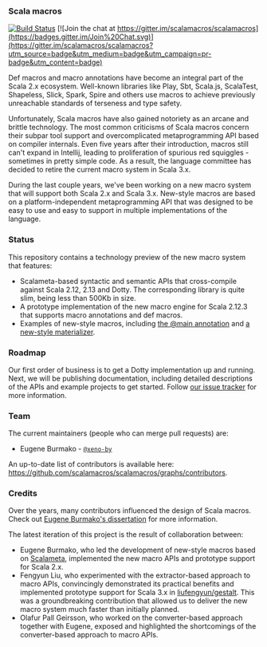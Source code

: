 ### Scala macros
[![Build Status](https://platform-ci.scala-lang.org/api/badges/scalamacros/scalamacros/status.svg)](https://platform-ci.scala-lang.org/scalamacros/scalamacros)
[![Join the chat at https://gitter.im/scalamacros/scalamacros](https://badges.gitter.im/Join%20Chat.svg)](https://gitter.im/scalamacros/scalamacros?utm_source=badge&utm_medium=badge&utm_campaign=pr-badge&utm_content=badge)

Def macros and macro annotations have become an integral part of the Scala 2.x ecosystem. Well-known libraries like Play, Sbt, Scala.js, ScalaTest, Shapeless, Slick, Spark, Spire and others use macros to achieve previously unreachable standards of terseness and type safety.

Unfortunately, Scala macros have also gained notoriety as an arcane and brittle technology. The most common criticisms of Scala macros concern their subpar tool support and overcomplicated metaprogramming API based on compiler internals. Even five years after their introduction, macros still can't expand in Intellij, leading to proliferation of spurious red squiggles - sometimes in pretty simple code. As a result, the language committee has decided to retire the current macro system in Scala 3.x.

During the last couple years, we've been working on a new macro system that will support both Scala 2.x and Scala 3.x. New-style macros are based on a platform-independent metaprogramming API that was designed  to be easy to use and easy to support in multiple implementations of the language.

### Status

This repository contains a technology preview of the new macro system that features:
  * Scalameta-based syntactic and semantic APIs that cross-compile against Scala 2.12, 2.13 and Dotty. The corresponding library is quite slim, being less than 500Kb in size.
  * A prototype implementation of the new macro engine for Scala 2.12.3 that supports macro annotations and def macros.
  * Examples of new-style macros, including [the @main annotation](tests/macros/shared/src/main/scala/scala/macros/tests/scaladays/main.scala) and [a new-style materializer](tests/macros/shared/src/main/scala/scala/macros/tests/scaladays/Serialize.scala).

### Roadmap

Our first order of business is to get a Dotty implementation up and running. Next, we will be publishing documentation, including detailed descriptions of the APIs and example projects to get started. Follow [our issue tracker](https://github.com/scalamacros/scalamacros/issues/) for more information.

### Team

The current maintainers (people who can merge pull requests) are:

* Eugene Burmako - [`@xeno-by`](https://github.com/xeno-by)

An up-to-date list of contributors is available here: https://github.com/scalamacros/scalamacros/graphs/contributors.

### Credits

Over the years, many contributors influenced the design of Scala macros. Check out [Eugene Burmako's dissertation](https://infoscience.epfl.ch/record/226166?ln=en) for more information.

The latest iteration of this project is the result of collaboration between:
  * Eugene Burmako, who led the development of new-style macros based on [Scalameta](https://github.com/scalameta), implemented the new macro APIs and prototype support for Scala 2.x.
  * Fengyun Liu, who experimented with the extractor-based approach to macro APIs, convincingly demonstrated its practical benefits and implemented prototype support for Scala 3.x in [liufengyun/gestalt](https://github.com/liufengyun/gestalt). This was a groundbreaking contribution that allowed us to deliver the new macro system much faster than initially planned.
  * Olafur Pall Geirsson, who worked on the converter-based approach together with Eugene, exposed and highlighted the shortcomings of the converter-based approach to macro APIs.
